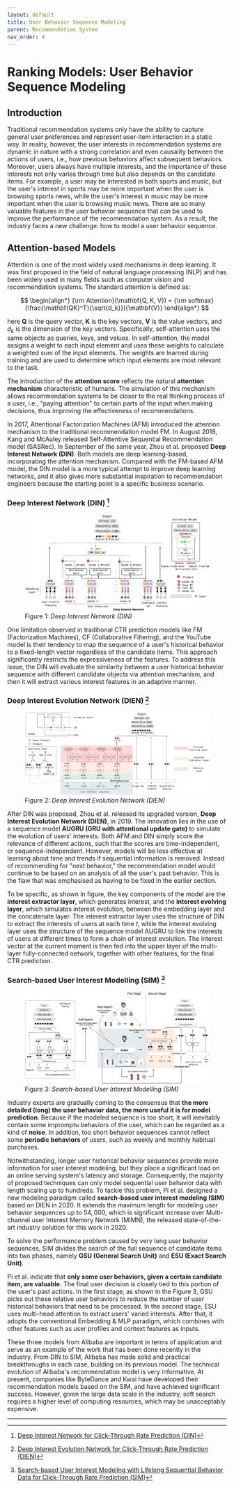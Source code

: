 ```yaml
---
layout: default
title: User Behavior Sequence Modeling
parent: Recommendation System
nav_order: 4
---
```

# Ranking Models: User Behavior Sequence Modeling
## Introduction

Traditional recommendation systems only have the ability to capture general user preferences and represent user-item interaction in a static way. In reality, however, the user interests in recommendation systems are dynamic in nature with a strong correlation and even causality between the actions of users, i.e., how previous behaviors affect subsequent behaviors. Moreover, users always have multiple interests, and the importance of these interests not only varies through time but also depends on the candidate items. For example, a user may be interested in both sports and music, but the user's interest in sports may be more important when the user is browsing sports news, while the user's interest in music may be more important when the user is browsing music news. There are so many valuable features in the user behavior sequence that can be used to improve the performance of the recommendation system. As a result, the industry faces a new challenge: how to model a user behavior sequence. 

## Attention-based Models

Attention is one of the most widely used mechanisms in deep learning. It was first proposed in the field of natural language processing (NLP) and has been widely used in many fields such as computer vision and recommendation systems. The standard attention is defined as:

$$
\begin{align*}
    {\rm Attention}(\mathbf{Q, K, V}) = {\rm softmax}(\frac{\mathbf{QK}^T}{\sqrt{d_k}}){\mathbf{V}}
\end{align*}
$$

here $\mathbf{Q}$ is the query vector, $\mathbf{K}$ is the key vectors, $\mathbf{V}$ is the value vectors, and $d_k$ is the dimension of the key vectors. Specifically, self-attention uses the same objects as queries, keys, and values. In self-attention, the model assigns a weight to each input element and uses these weights to calculate a weighted sum of the input elements. The weights are learned during training and are used to determine which input elements are most relevant to the task.

The introduction of the **attention score** reflects the natural **attention mechanism** characteristic of humans. The simulation of this mechanism allows recommendation systems to be closer to the real thinking process of a user, i.e., "paying attention" to certain parts of the input when making decisions, thus improving the effectiveness of recommendations.

In 2017, Attentional Factorization Machines (AFM) introduced the attention mechanism to the traditional recommendation model FM. In August 2018, Kang and McAuley released Self-Attentive Sequential Recommendation model (SASRec). In September of the same year, Zhou et al. proposed **Deep Interest Network (DIN)**. Both models are deep learning-based, incorporating the attention mechanism. Compared with the FM-based AFM model, the DIN model is a more typical attempt to improve deep learning networks, and it also gives more substantial inspiration to recommendation engineers because the starting point is a specific business scenario.

### Deep Interest Network (DIN) [^1]

<figure>
    <img src="../../assets/images/DIN.png">
    <figcaption>Figure 1: <i>Deep Interest Network (DIN)</i></figcaption>
</figure>

One limitation observed in traditional CTR prediction models like FM (Factorization Machines), CF (Collaborative Filtering), and the YouTube model is their tendency to map the sequence of a user's historical behavior to a fixed-length vector regardless of the candidate items. This approach significantly restricts the expressiveness of the features. To address this issue, the DIN will evaluate the similarity between a user historical behavior sequence with different candidate objects via attention mechanism, and then it will extract various interest features in an adaptive manner.

### Deep Interest Evolution Network (DIEN) [^2]

<figure>
    <img src="../../assets/images/DIEN.png">
    <figcaption>Figure 2: <i>Deep Interest Evolution Network (DIEN)</i></figcaption>
</figure>

After DIN was proposed, Zhou et al. released its upgraded version, **Deep Interest Evolution Network (DIEN)**, in 2019. The innovation lies in the use of a sequence model **AUGRU (GRU with attentional update gate)** to simulate the evolution of users' interests. Both AFM and DIN simply score the relevance of different actions, such that the scores are time-independent, or sequence-independent. However, models will be less effective at learning about time and trends if sequential information is removed. Instead of recommending for "next behavior," the recommendation model would continue to be based on an analysis of all the user's past behavior. This is the flaw that was emphasised as having to be fixed in the earlier section.

To be specific, as shown in figure, the key components of the model are the **interest extractor layer**, which generates interest, and the **interest evolving layer**, which simulates interest evolution, between the embedding layer and the concatenate layer. The interest extractor layer uses the structure of DIN to extract the interests of users at each time $t$, while the interest evolving layer uses the structure of the sequence model AUGRU to link the interests of users at different times to form a chain of interest evolution. The interest vector at the current moment is then fed into the upper layer of the multi-layer fully-connected network, together with other features, for the final CTR prediction.
### Search-based User Interest Modelling (SIM) [^3]

<figure>
    <img src="../../assets/images/SIM.png">
    <figcaption>Figure 3: <i>Search-based User Interest Modelling (SIM)</i></figcaption>
</figure>

Industry experts are gradually coming to the consensus that **the more detailed (long) the user behavior data, the more useful it is for model prediction**. Because if the modeled sequence is too short, it will inevitably contain some impromptu behaviors of the user, which can be regarded as a kind of **noise**. In addition, too short behavior sequences cannot reflect some **periodic behaviors** of users, such as weekly and monthly habitual purchases.

Notwithstanding, longer user historical behavior sequences provide more information for user interest modeling, but they place a significant load on an online serving system's latency and storage. Consequently, the majority of proposed techniques can only model sequential user behavior data with length scaling up to hundreds. To tackle this problem, Pi et al. designed a new modeling paradigm called **search-based user interest modeling (SIM)** based on DIEN in 2020. It extends the maximum length for modeling user behavior sequences up to $54,000$, which is significant increase over Multi-channel user Interest Memory Network (MIMN), the released state-of-the-art industry solution for this work in 2020.

To solve the performance problem caused by very long user behavior sequences, SIM divides the search of the full sequence of candidate items into two phases, namely **GSU (General Search Unit)** and **ESU (Exact Search Unit)**. 

Pi et al. indicate that **only some user behaviors, given a certain candidate item, are valuable.** The final user decision is closely tied to this portion of the user's past actions. In the first stage, as shown in the Figure 3, GSU picks out these relative user behaviors to reduce the number of user historical behaviors that need to be processed. In the second stage, ESU uses multi-head attention to extract users' varied interests. After that, it adopts the conventional Embedding & MLP paradigm, which combines with other features such as user profiles and context features as inputs.

These three models from Alibaba are important in terms of application and serve as an example of the work that has been done recently in the industry. From DIN to SIM, Alibaba has made solid and practical breakthroughs in each case, building on its previous model. The technical evolution of Alibaba's recommendation model is very informative. At present, companies like ByteDance and Kwai have developed their recommendation models based on the SIM, and have achieved significant success. However, given the large data scale in the industry, soft search requires a higher level of computing resources, which may be unacceptably expensive.

---

[^1]: [Deep Interest Network for Click-Through Rate Prediction (DIN)](https://arxiv.org/pdf/1706.06978.pdf)

[^2]: [Deep Interest Evolution Network for Click-Through Rate Prediction (DIEN)](https://arxiv.org/pdf/1809.03672.pdf)

[^3]: [Search-based User Interest Modeling with Lifelong Sequential Behavior Data for Click-Through Rate Prediction (SIM)](https://arxiv.org/pdf/2006.05639.pdf)